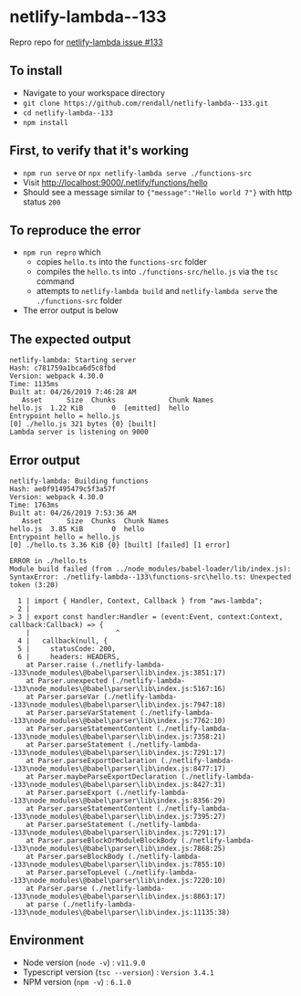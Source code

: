# netlify-lambda--133

Repro repo for [netlify-lambda issue #133](https://github.com/netlify/netlify-lambda/issues/133)

## To install

* Navigate to your workspace directory
* `git clone https://github.com/rendall/netlify-lambda--133.git`
* `cd netlify-lambda--133`
* `npm install`

## First, to verify that it's working

* `npm run serve` or `npx netlify-lambda serve ./functions-src`
* Visit <http://localhost:9000/.netlify/functions/hello>
* Should see a message similar to `{"message":"Hello world 7"}` with http status `200`

## To reproduce the error

* `npm run repro` which
  * copies `hello.ts` into the `functions-src` folder
  * compiles the `hello.ts` into `./functions-src/hello.js` via the `tsc` command
  * attempts to `netlify-lambda build` and `netlify-lambda serve` the `./functions-src` folder
* The error output is below

## The expected output

```output
netlify-lambda: Starting server
Hash: c781759a1bca6d5c8fbd
Version: webpack 4.30.0
Time: 1135ms
Built at: 04/26/2019 7:46:28 AM
   Asset      Size  Chunks             Chunk Names
hello.js  1.22 KiB       0  [emitted]  hello
Entrypoint hello = hello.js
[0] ./hello.js 321 bytes {0} [built]
Lambda server is listening on 9000
```

## Error output

```output
netlify-lambda: Building functions
Hash: ae0f91495479c5f3a57f
Version: webpack 4.30.0
Time: 1763ms
Built at: 04/26/2019 7:53:36 AM
   Asset      Size  Chunks  Chunk Names
hello.js  3.85 KiB       0  hello
Entrypoint hello = hello.js
[0] ./hello.ts 3.36 KiB {0} [built] [failed] [1 error]

ERROR in ./hello.ts
Module build failed (from ../node_modules/babel-loader/lib/index.js):
SyntaxError: ./netlify-lambda--133\functions-src\hello.ts: Unexpected token (3:20)

  1 | import { Handler, Context, Callback } from "aws-lambda";
  2 | 
> 3 | export const handler:Handler = (event:Event, context:Context, callback:Callback) => {
    |                     ^
  4 |   callback(null, {
  5 |     statusCode: 200,
  6 |     headers: HEADERS,
    at Parser.raise (./netlify-lambda--133\node_modules\@babel\parser\lib\index.js:3851:17)
    at Parser.unexpected (./netlify-lambda--133\node_modules\@babel\parser\lib\index.js:5167:16)
    at Parser.parseVar (./netlify-lambda--133\node_modules\@babel\parser\lib\index.js:7947:18)
    at Parser.parseVarStatement (./netlify-lambda--133\node_modules\@babel\parser\lib\index.js:7762:10)
    at Parser.parseStatementContent (./netlify-lambda--133\node_modules\@babel\parser\lib\index.js:7358:21)
    at Parser.parseStatement (./netlify-lambda--133\node_modules\@babel\parser\lib\index.js:7291:17)
    at Parser.parseExportDeclaration (./netlify-lambda--133\node_modules\@babel\parser\lib\index.js:8477:17)
    at Parser.maybeParseExportDeclaration (./netlify-lambda--133\node_modules\@babel\parser\lib\index.js:8427:31)
    at Parser.parseExport (./netlify-lambda--133\node_modules\@babel\parser\lib\index.js:8356:29)
    at Parser.parseStatementContent (./netlify-lambda--133\node_modules\@babel\parser\lib\index.js:7395:27)
    at Parser.parseStatement (./netlify-lambda--133\node_modules\@babel\parser\lib\index.js:7291:17)
    at Parser.parseBlockOrModuleBlockBody (./netlify-lambda--133\node_modules\@babel\parser\lib\index.js:7868:25)
    at Parser.parseBlockBody (./netlify-lambda--133\node_modules\@babel\parser\lib\index.js:7855:10)
    at Parser.parseTopLevel (./netlify-lambda--133\node_modules\@babel\parser\lib\index.js:7220:10)
    at Parser.parse (./netlify-lambda--133\node_modules\@babel\parser\lib\index.js:8863:17)
    at parse (./netlify-lambda--133\node_modules\@babel\parser\lib\index.js:11135:38)
```
    
## Environment
    
* Node version (`node -v`) : `v11.9.0`
* Typescript version (`tsc --version`) : `Version 3.4.1`
* NPM version (`npm -v`) : `6.1.0`
